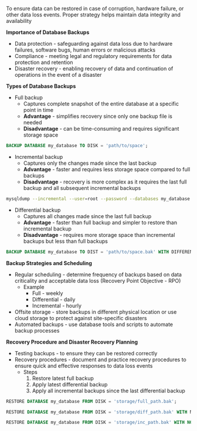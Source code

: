 To ensure data can be restored in case of corruption, hardware failure, or other data loss events. Proper strategy helps maintain data integrity and availability

**Importance of Database Backups**
- Data protection - safeguarding against data loss due to hardware failures, software bugs, human errors or malicious attacks
- Compliance - meeting legal and regulatory requirements for data protection and retention
- Disaster recovery - enabling recovery of data and continuation of operations in the event of a disaster

**Types of Database Backups**
- Full backup
	- Captures complete snapshot of the entire database at a specific point in time
	- **Advantage** - simplifies recovery since only one backup file is needed
	- **Disadvantage** - can be time-consuming and requires significant storage space
```sql
BACKUP DATABASE my_database TO DISK = 'path/to/space';
```
- Incremental backup
	- Captures only the changes made since the last backup
	- **Advantage** - faster and requires less storage space compared to full backups
	- **Disadvantage** - recovery is more complex as it requires the last full backup and all subsequent incremental backups
```bash
mysqldump --incremental --user=root --password --databases my_database > /backups/my_database_incremental.sql
```
- Differential backup
	- Captures all changes made since the last full backup
	- **Advantage** - faster than full backup and simpler to restore than incremental backup
	- **Disadvantage** - requires more storage space than incremental backups but less than full backups
```sql
BACKUP DATABASE my_database TO DIST = 'path/to/space.bak' WITH DIFFERENTIAL
```

**Backup Strategies and Scheduling**
- Regular scheduling - determine frequency of backups based on data criticality and acceptable data loss (Recovery Point Objective - RPO)
	- Example
		- Full - weekly
		- Differential - daily
		- Incremental - hourly
- Offsite storage - store backups in different physical location or use cloud storage to protect against site-specific disasters
- Automated backups - use database tools and scripts to automate backup processes

**Recovery Procedure and Disaster Recovery Planning**
- Testing backups -  to ensure they can be restored correctly
- Recovery procedures - document and practice recovery procedures to ensure quick and effective responses to data loss events
	- Steps
		1. Restore latest full backup
		2. Apply latest differential backup
		3. Apply all incremental backups since the last differential backup
```sql
RESTORE DATABASE my_database FROM DISK = 'storage/full_path.bak';

RESTORE DATABASE my_database FROM DISK = 'storage/diff_path.bak' WITH NORECOVERY

RESTORE DATABASE my_database FROM DISK = 'storage/inc_path.bak' WITH NO RECOVERY
```